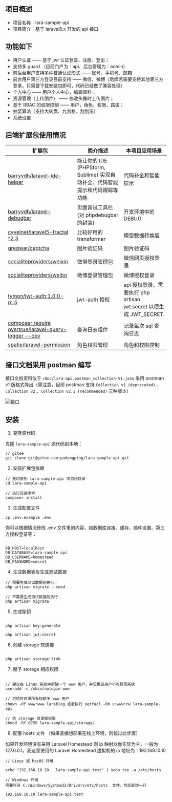 ## 项目概述
- 项目名称：lara-sample-api
- 项目简介：基于 laravel6.x 开发的 api 接口


## 功能如下
- 用户认证 —— 基于 jwt 认证登录、注册、登出；
- 支持多 guard （目前门户为：api、后台管理为：admin）
- 前后台用户支持多种普通认证形式 —— 账号、手机号、邮箱
- 前台用户第三方登录目前支持 —— 微信、微博（后续若需要支持其他第三方登录，只需要下载安装包即可，代码已经做了兼容处理）
- 个人中心 —— 用户个人中心，编辑资料；
- 资源管理（上传图片） —— 修改头像时上传图片；
- 基于 RBAC 的权限控制 —— 用户，角色，权限，路由；
- 抽奖算法（支持大转盘、九宫格、刮刮乐）
- 系统设置

## 后端扩展包使用情况

扩展包 | 简介描述 | 本项目应用场景
--- | --- | --- 
[barryvdh/laravel-ide-helper](https://github.com/barryvdh/laravel-ide-helper) | 能让你的 IDE (PHPStorm, Sublime) 实现自动补全、代码智能提示和代码跟踪等功能 | 代码补全和智能提示
[barryvdh/laravel-debugbar](https://github.com/barryvdh/laravel-debugbar) | 页面调试工具栏 (对 phpdebugbar 的封装) | 开发环境中的 DEBUG
[cyvelnet/laravel5-fractal ^2.3](https://packalyst.com/packages/package/cyvelnet/laravel5-fractal) | 比较好用的 transformer | 模型数据转换层
[gregwar/captcha](https://github.com/Gregwar/Captcha) | 图片验证码 | 图片验证码
[socialiteproviders/weixin](https://socialiteproviders.netlify.com/providers/weixin.html) | 微信登录管理包 | 微信网页授权登录
[socialiteproviders/weibo](https://socialiteproviders.netlify.com/providers/weibo.html) | 微博登录管理包 | 微博授权登录
[tymon/jwt-auth:1.0.0-rc.5](https://jwt-auth.readthedocs.io/en/develop/quick-start/) | jwt-auth 授权 | api 授权登录，需要执行 php artisan jwt:secret 以便生成 JWT_SECRET
[composer require overtrue/laravel-query-logger --dev](https://github.com/overtrue/laravel-query-logger) | 查询日志组件 | 记录每次 sql 查询日志
[spatie/laravel-permission](https://github.com/spatie/laravel-permission) | 角色权限管理 | 角色和权限控制

## 接口文档采用 postman 编写

接口文档资料位于 `/doc/lara-api.postman_collection-V1.json` 采用 postman v1 版格式导出（需注意，目前 postman 支持 `Collection v1 (deprecated)` 、`Collection v2` 、`Collection v2.1 (recommended)` 三种版本）

![接口](https://upload-images.jianshu.io/upload_images/14623749-3c0a8bc291c7dbf1.png?imageMogr2/auto-orient/strip%7CimageView2/2/w/1240)

## 安装

1. 克隆源代码

克隆 `lara-sample-api` 源代码到本地：

```
// gitee
git clone git@gitee.com:pudongping/lara-sample-api.git
```

2. 安装扩展包依赖

```
// 先切换到 lara-sample-api 项目根目录
cd lara-sample-api

// 执行安装命令
composer install
```

3. 生成配置文件

```
cp .env.example .env
```

你可以根据情况修改 .env 文件里的内容，如数据库连接、缓存、邮件设置、第三方授权登录等：

```

DB_HOST=localhost
DB_DATABASE=lara-sample-api
DB_USERNAME=homestead
DB_PASSWORD=secret

```

4. 生成数据表及生成测试数据

```
// 需要生成测试数据则执行：
php artisan migrate --seed

// 不需要生成测试数据则执行：
php artisan migrate
```

5. 生成秘钥

```

php artisan key:generate

php artisan jwt:secret

```

6. 创建 storage 软连接

```

php artisan storage:link

```

7. 赋予 storage 相应权限

```

// 建议在 Linux 系统中新建一个 www 用户，并设置该用户不可登录系统
useradd -s /sbin/nologin www

// 将项目目录所有权赋予 www 用户
chown -Rf www:www larablog 或者执行 setfacl -Rm u:www:rw lara-sample-api

// 给 storage 目录赋权限
chmod -Rf 0755 lara-sample-api/storage/

```

8.  配置 hosts 文件  （如果直接想部署在线上环境，则跳过此步骤）

如果开发环境没有采用 Laravel Homestead 则 ip 映射以你实际为主，一般为 127.0.0.1。我这里使用的 Laravel Homestead 虚拟机的 ip 地址为：192.168.10.10

```
// Linux 或 MacOS 环境

echo "192.168.10.10   lara-sample-api.test" | sudo tee -a /etc/hosts

// Windows 环境
需要打开 C:/Windows/System32/Drivers/etc/hosts  文件，然后新增一行

192.168.10.10 lara-sample-api.test
```
